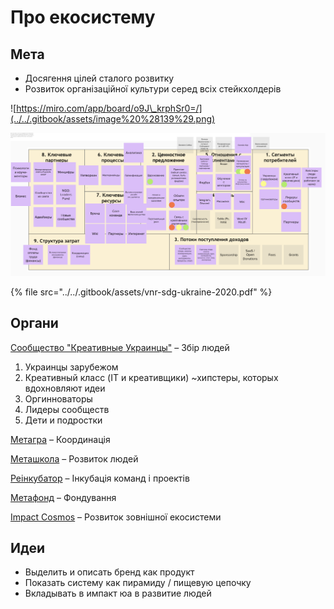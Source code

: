 # Про екосистему

## Мета

* Досягення цілей сталого розвитку
* Розвиток організаційної культури серед всіх стейкхолдерів

![https://miro.com/app/board/o9J\_krphSr0=/](../../.gitbook/assets/image%20%28139%29.png)

![](../../.gitbook/assets/image%20%28143%29.png)

{% file src="../../.gitbook/assets/vnr-sdg-ukraine-2020.pdf" %}

## Органи

[Сообщество "Креативные Украинцы"](../analitika-mepping-dannykh/) – Збір людей

1. Украинцы зарубежом
2. Креативный класс \(IT и креативщики\) ~хипстеры, которых вдохновляют идеи
3. Оргинноваторы
4. Лидеры сообществ
5. Дети и подростки

[Метагра](../informacionnaya-kampaniya/) – Координація

[Меташкола](../shkola/) – Розвиток людей

[Реінкубатор](../evolyuciya-organizacii/) – Інкубація команд і проектів

[Метафонд](../metafond.md) – Фондування

[Impact Cosmos](../impact-cosmos.md) – Розвиток зовнішної екосистеми

## Идеи

* Выделить и описать бренд как продукт
* Показать систему как пирамиду / пищевую цепочку
* Вкладывать в импакт юа в развитие людей


